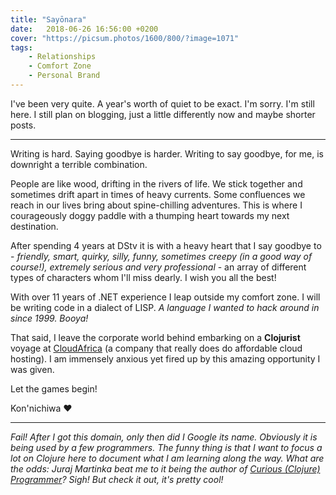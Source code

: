 ```yaml
---
title: "Sayōnara"
date:   2018-06-26 16:56:00 +0200
cover: "https://picsum.photos/1600/800/?image=1071"
tags:
    - Relationships
    - Comfort Zone
    - Personal Brand
---
```


I've been very quite. A year's worth of quiet to be exact. I'm sorry. I'm still
here. I still plan on blogging, just a little differently now and maybe shorter
posts.

---

Writing is hard. Saying goodbye is harder. Writing to say goodbye, for me, is
downright a terrible combination.

People are like wood, drifting in the rivers of life. We stick together and
sometimes drift apart in times of heavy currents. Some confluences we reach in
our lives bring about spine-chilling adventures. This is where I courageously
doggy paddle with a thumping heart towards my next destination.

After spending 4 years at DStv it is with a heavy heart that I say goodbye to -
*friendly, smart, quirky, silly, funny, sometimes creepy (in a good way of
course!), extremely serious and very professional* - an array of different types
of characters whom I'll miss dearly. I wish you all the best!

With over 11 years of .NET experience I leap outside my comfort zone. I will be
writing code in a dialect of LISP. *A language I wanted to hack around in since 1999. Booya!*

That said, I leave the corporate world behind embarking on a **Clojurist**
voyage at [CloudAfrica](https://www.cloudafrica.net/) (a company that really
does do affordable cloud hosting). I am immensely anxious yet fired up by this
amazing opportunity I was given.

Let the games begin!

Kon'nichiwa &hearts;

---

*Fail! After I got this domain, only then did I Google its name. Obviously it is
being used by a few programmers. The funny thing is that I want to focus a lot
on Clojure here to document what I am learning along the way. What are the odds:
Juraj Martinka beat me to it being the author of [Curious (Clojure)
Programmer](https://curiousprogrammer.net/about/)? Sigh! But check it out, it's
pretty cool!*